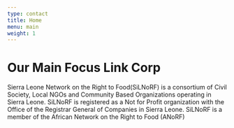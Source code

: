 ```yaml
---
type: contact
title: Home
menu: main
weight: 1
---
```

# Our Main Focus Link Corp

Sierra Leone Network on the Right to Food(SiLNoRF) is a consortium of Civil Society, Local NGOs and Community Based Organizations operating in Sierra Leone. SiLNoRF is registered as a Not for Profit organization with the Office of the Registrar General of Companies in Sierra Leone.
SiLNoRF is a member of the African Network on the Right to Food (ANoRF)
